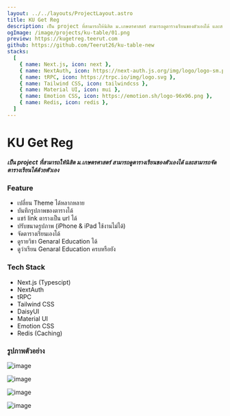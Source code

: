 ```yaml
---
layout: ../../layouts/ProjectLayout.astro
title: KU Get Reg
description: เป็น project ที่สามารถให้นิสิต ม.เกษตรศาสตร์ สามารถดูตารางเรียนของตัวเองได้ และสามารถจัดตารางเรียนได้ด้วยตัวเอง
ogImage: /image/projects/ku-table/01.png
preview: https://kugetreg.teerut.com
github: https://github.com/Teerut26/ku-table-new
stacks:
  [
    { name: Next.js, icon: next },
    { name: NextAuth, icon: https://next-auth.js.org/img/logo/logo-sm.png },
    { name: tRPC, icon: https://trpc.io/img/logo.svg },
    { name: Tailwind CSS, icon: tailwindcss },
    { name: Material UI, icon: mui },
    { name: Emotion CSS, icon: https://emotion.sh/logo-96x96.png },
    { name: Redis, icon: redis },
  ]
---
```


# KU Get Reg

##### เป็น project ที่สามารถให้นิสิต ม.เกษตรศาสตร์ สามารถดูตารางเรียนของตัวเองได้ และสามารถจัดตารางเรียนได้ด้วยตัวเอง

### Feature

- เปลี่ยน Theme ได้หลากหลาย
- บันทึกรูปภาพของตารางได้
- แชร์ link ตารางเป็น url ได้
- ปรับขนาดรูปภาพ (iPhone & iPad ใช้งานไม่ได้)
- จัดตารางเรียนเองได้
- ดูรายวิชา Genaral Education ได้
- ดูว่าเรียน Genaral Education ครบหรือยัง

### Tech Stack

- Next.js (Typescipt)
- NextAuth
- tRPC
- Tailwind CSS
- DaisyUI
- Material UI
- Emotion CSS
- Redis (Caching)

### รูปภาพตัวอย่าง

![image](/image/projects/ku-table/01.png)

![image](/image/projects/ku-table/02.png)

![image](/image/projects/ku-table/03.png)

![image](/image/projects/ku-table/04.png)
